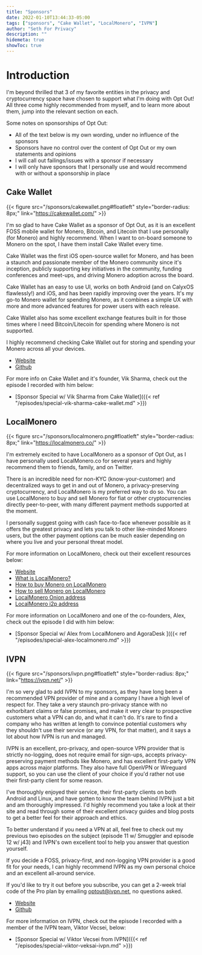 ```yaml
---
title: "Sponsors"
date: 2022-01-10T13:44:33-05:00
tags: ["sponsors", "Cake Wallet", "LocalMonero", "IVPN"]
author: "Seth For Privacy"
description: ""
hidemeta: true
showToc: true
---
```


# Introduction

I'm beyond thrilled that 3 of my favorite entities in the privacy and cryptocurrency space have chosen to support what I'm doing with Opt Out! All three come highly recommended from myself, and to learn more about them, jump into the relevant section on each.

Some notes on sponsorships of Opt Out:

- All of the text below is my own wording, under no influence of the sponsors
- Sponsors have no control over the content of Opt Out or my own statements and opinions
- I will call out failings/issues with a sponsor if necessary
- I will only have sponsors that I personally use and would recommend with or without a sponsorship in place

## Cake Wallet

{{< figure src="/sponsors/cakewallet.png#floatleft" style="border-radius: 8px;" link="https://cakewallet.com/" >}}

I'm so glad to have Cake Wallet as a sponsor of Opt Out, as it is an excellent FOSS mobile wallet for Monero, Bitcoin, and Litecoin that I use personally (for Monero) and highly recommend. When I want to on-board someone to Monero on the spot, I have them install Cake Wallet every time.

Cake Wallet was the first iOS open-source wallet for Monero, and has been a staunch and passionate member of the Monero community since it's inception, publicly supporting key initiatives in the community, funding conferences and meet-ups, and driving Monero adoption across the board.

Cake Wallet has an easy to use UI, works on both Android (and on CalyxOS flawlessly!) and iOS, and has been rapidly improving over the years. It's my go-to Monero wallet for spending Monero, as it combines a simple UX with more and more advanced features for power users with each release.

Cake Wallet also has some excellent exchange features built in for those times where I need Bitcoin/Litecoin for spending where Monero is not supported.

I highly recommend checking Cake Wallet out for storing and spending your Monero across all your devices.

- [Website](https://cakewallet.com/)
- [Github](https://github.com/cake-tech/cake_wallet)

For more info on Cake Wallet and it's founder, Vik Sharma, check out the episode I recorded with him below:

- [Sponsor Special w/ Vik Sharma from Cake Wallet]({{< ref "/episodes/special-vik-sharma-cake-wallet.md" >}})

<script type="text/javascript" src="https://www.buzzsprout.com/1790481/9201174-special-w-vik-sharma-from-cake-wallet.js?container_id=buzzsprout-player-9201174&amp;player=small"></script>

## LocalMonero

{{< figure src="/sponsors/localmonero.png#floatleft" style="border-radius: 8px;" link="https://localmonero.co/" >}}

I'm extremely excited to have LocalMonero as a sponsor of Opt Out, as I have personally used LocalMonero.co for several years and highly recommend them to friends, family, and on Twitter.

There is an incredible need for non-KYC (know-your-customer) and decentralized ways to get in and out of Monero, a privacy-preserving cryptocurrency, and LocalMonero is my preferred way to do so. You can use LocalMonero to buy and sell Monero for fiat or other cryptocurrencies directly peer-to-peer, with many different payment methods supported at the moment.

I personally suggest going with cash face-to-face whenever possible as it offers the greatest privacy and lets you talk to other like-minded Monero users, but the other payment options can be much easier depending on where you live and your personal threat model.

For more information on LocalMonero, check out their excellent resources below:

- [Website](https://localmonero.co)
- [What is LocalMonero?](https://localmonero.co/faq#what-is)
- [How to buy Monero on LocalMonero](https://localmonero.co/how-to-buy-monero)
- [How to sell Monero on LocalMonero](https://localmonero.co/how-to-sell-monero)
- [LocalMonero Onion address](http://nehdddktmhvqklsnkjqcbpmb63htee2iznpcbs5tgzctipxykpj6yrid.onion/)
- [LocalMonero i2p address](https://lm.i2p/)

For more information on LocalMonero and one of the co-founders, Alex, check out the episode I did with him below:

- [Sponsor Special w/ Alex from LocalMonero and AgoraDesk
]({{< ref "/episodes/special-alex-localmonero.md" >}})

<script type="text/javascript" src="https://www.buzzsprout.com/1790481/9201187-special-w-alex-from-localmonero-and-agoradesk.js?container_id=buzzsprout-player-9201187&amp;player=small"></script>

## IVPN

{{< figure src="/sponsors/ivpn.png#floatleft" style="border-radius: 8px;" link="https://ivpn.net/" >}}

I'm so very glad to add IVPN to my sponsors, as they have long been a recommended VPN provider of mine and a company I have a high level of respect for. They take a very staunch pro-privacy stance with no exhorbitant claims or false promises, and make it very clear to prospective customers what a VPN can do, and what it can't do. It's rare to find a company who has written at length to convince potential customers why they shouldn't use their service (or any VPN, for that matter), and it says a lot about how IVPN is run and managed.

IVPN is an excellent, pro-privacy, and open-source VPN provider that is strictly no-logging, does not require email for sign-ups, accepts privacy-preserving payment methods like Monero, and has excellent first-party VPN apps across major platforms. They also have full OpenVPN or Wireguard support, so you can use the client of your choice if you'd rather not use their first-party client for some reason.

I've thoroughly enjoyed their service, their first-party clients on both Android and Linux, and have gotten to know the team behind IVPN just a bit and am thoroughly impressed. I'd highly recommend you take a look at their site and read through some of their excellent privacy guides and blog posts to get a better feel for their approach and ethics.

To better understand if you need a VPN at all, feel free to check out my previous two episodes on the subject (episode 11 w/ Smuggler and episode 12 w/ j43) and IVPN's own excellent tool to help you answer that question yourself.

If you decide a FOSS, privacy-first, and non-logging VPN provider is a good fit for your needs, I can highly recommend IVPN as my own personal choice and an excellent all-around service.

If you'd like to try it out before you subscribe, you can get a 2-week trial code of the Pro plan by emailing [optout@ivpn.net](mailto:optout@ivpn.net), no questions asked.

- [Website](https://ivpn.net)
- [Github](https://github.com/ivpn)

For more information on IVPN, check out the episode I recorded with a member of the IVPN team, Viktor Vecsei, below:

- [Sponsor Special w/ Viktor Vecsei from IVPN]({{< ref "/episodes/special-viktor-veksai-ivpn.md" >}})

<script type="text/javascript" src="https://www.buzzsprout.com/1790481/9657698-special-w-viktor-vecsei-from-ivpn.js?container_id=buzzsprout-player-9657698&amp;player=small"></script>
